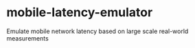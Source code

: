 # mobile-latency-emulator
Emulate mobile network latency based on large scale real-world measurements
